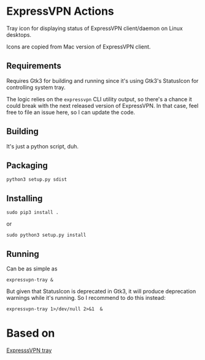 # ExpressVPN Actions

Tray icon for displaying status of ExpressVPN client/daemon on Linux desktops.

Icons are copied from Mac version of ExpressVPN client.

## Requirements

Requires Gtk3 for building and running since it's using Gtk3's StatusIcon for controlling system tray.

The logic relies on the `expressvpn` CLI utility output, so there's a chance it could break with the next released version of ExpressVPN. In that case, feel free to file an issue here, so I can update the code.

## Building

It's just a python script, duh.

## Packaging

```
python3 setup.py sdist
```

## Installing

```
sudo pip3 install .
```

or

```
sudo python3 setup.py install
```

## Running

Can be as simple as
```
expressvpn-tray &
```

But given that StatusIcon is deprecated in Gtk3, it will produce deprecation warnings while it's running. So I recommend to do this instead:
```
expressvpn-tray 1>/dev/null 2>&1  &
```

# Based on
[ExpresssVPN tray](https://github.com/cog1to/expressvpn-tray)
